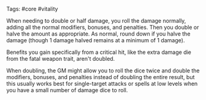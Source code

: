 Tags: #core #vitality 

When needing to double or half damage, you roll the damage normally, adding all the normal modifiers, bonuses, and penalties. Then you double or halve the amount as appropriate. As normal, round down if you halve the damage (though 1 damage halved remains at a minimum of 1 damage).  

Benefits you gain specifically from a critical hit, like the extra damage die from the fatal weapon trait, aren't doubled.

When doubling, the GM might allow you to roll the dice twice and double the modifiers, bonuses, and penalties instead of doubling the entire result, but this usually works best for single-target attacks or spells at low levels when you have a small number of damage dice to roll. 